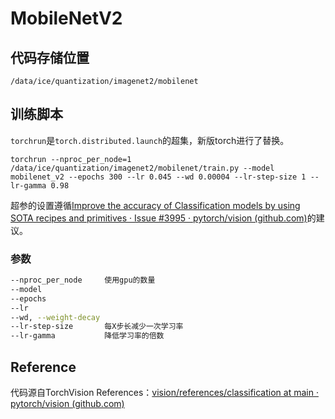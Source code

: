 # MobileNetV2 

## 代码存储位置

`/data/ice/quantization/imagenet2/mobilenet`

## 训练脚本

`torchrun`是`torch.distributed.launch`的超集，新版torch进行了替换。

```
torchrun --nproc_per_node=1 /data/ice/quantization/imagenet2/mobilenet/train.py --model mobilenet_v2 --epochs 300 --lr 0.045 --wd 0.00004 --lr-step-size 1 --lr-gamma 0.98
```

超参的设置遵循[Improve the accuracy of Classification models by using SOTA recipes and primitives · Issue #3995 · pytorch/vision (github.com)](https://github.com/pytorch/vision/issues/3995#new-recipe-with-reg-tuning)的建议。

### 参数

```bash
--nproc_per_node     使用gpu的数量
--model          
--epochs         
--lr
--wd, --weight-decay 
--lr-step-size       每X步长减少一次学习率
--lr-gamma           降低学习率的倍数
```

## Reference

代码源自TorchVision References：[vision/references/classification at main · pytorch/vision (github.com)](https://github.com/pytorch/vision/tree/main/references/classification)
